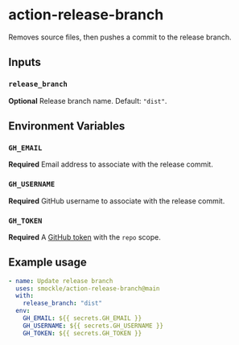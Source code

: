 # action-release-branch

Removes source files, then pushes a commit to the release branch.

## Inputs

### `release_branch`

**Optional** Release branch name. Default: `"dist"`.

## Environment Variables

### `GH_EMAIL`

**Required** Email address to associate with the release commit.

### `GH_USERNAME`

**Required** GitHub username to associate with the release commit.

### `GH_TOKEN`

**Required** A [GitHub token](https://docs.github.com/en/github/authenticating-to-github/keeping-your-account-and-data-secure/creating-a-personal-access-token) with the `repo` scope.

## Example usage

```YAML
- name: Update release branch
  uses: smockle/action-release-branch@main
  with:
    release_branch: "dist"
  env:
    GH_EMAIL: ${{ secrets.GH_EMAIL }}
    GH_USERNAME: ${{ secrets.GH_USERNAME }}
    GH_TOKEN: ${{ secrets.GH_TOKEN }}
```
